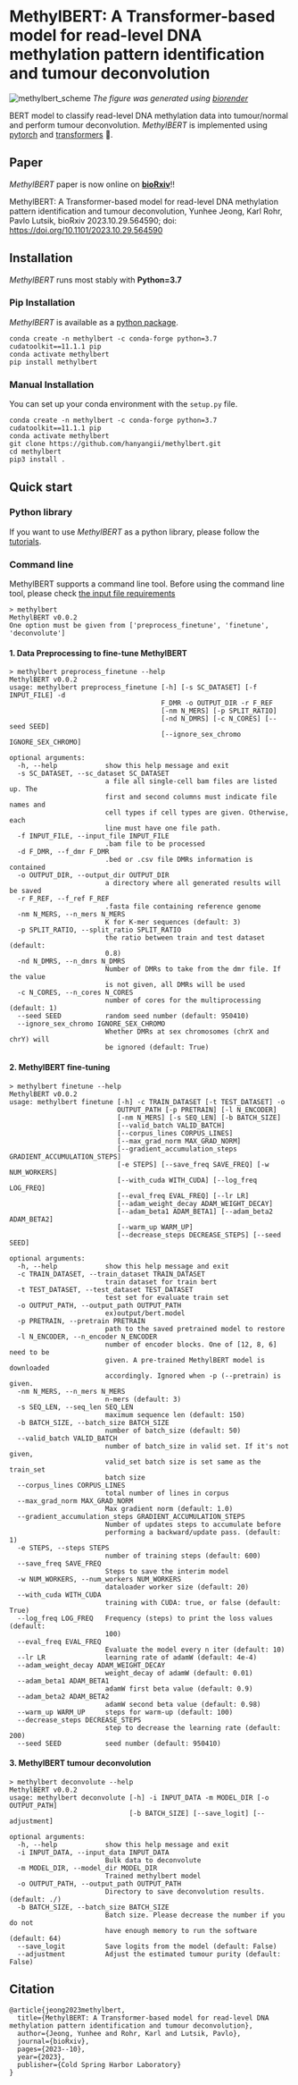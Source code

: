 # MethylBERT: A Transformer-based model for read-level DNA methylation pattern identification and tumour deconvolution

![methylbert_scheme](https://github.com/CompEpigen/methylbert/blob/main/img/introduction_methylbert.png)
_The figure was generated using [biorender](https://www.biorender.com/)_

BERT model to classify read-level DNA methylation data into tumour/normal and perform tumour deconvolution.
_MethylBERT_ is implemented using [pytorch](https://pytorch.org/) and [transformers](https://huggingface.co/docs/transformers/index) 🤗.

## Paper
_MethylBERT_ paper is now online on [__bioRxiv__](https://www.biorxiv.org/content/10.1101/2023.10.29.564590v1)!!

MethylBERT: A Transformer-based model for read-level DNA methylation pattern identification and tumour deconvolution,
Yunhee Jeong, Karl Rohr, Pavlo Lutsik,
bioRxiv 2023.10.29.564590; doi: https://doi.org/10.1101/2023.10.29.564590

## Installation
_MethylBERT_ runs most stably with __Python=3.7__

### Pip Installation 
_MethylBERT_ is available as a [python package](https://pypi.org/project/methylbert/).
```
conda create -n methylbert -c conda-forge python=3.7 cudatoolkit==11.1.1 pip
conda activate methylbert
pip install methylbert
```

### Manual Installation
You can set up your conda environment with the `setup.py` file. 
```
conda create -n methylbert -c conda-forge python=3.7 cudatoolkit==11.1.1 pip
conda activate methylbert
git clone https://github.com/hanyangii/methylbert.git
cd methylbert
pip3 install .
```

## Quick start
### Python library
If you want to use _MethylBERT_ as a python library, please follow the [tutorials](https://github.com/hanyangii/methylbert/tree/main/tutorials).

### Command line
MethylBERT supports a command line tool. Before using the command line tool, please check [the input file requirements](https://github.com/hanyangii/methylbert/blob/main/tutorials/01_Data_Preparation.md)
```
> methylbert 
MethylBERT v0.0.2
One option must be given from ['preprocess_finetune', 'finetune', 'deconvolute']
```
#### 1. Data Preprocessing to fine-tune MethylBERT
```
> methylbert preprocess_finetune --help
MethylBERT v0.0.2
usage: methylbert preprocess_finetune [-h] [-s SC_DATASET] [-f INPUT_FILE] -d
                                      F_DMR -o OUTPUT_DIR -r F_REF
                                      [-nm N_MERS] [-p SPLIT_RATIO]
                                      [-nd N_DMRS] [-c N_CORES] [--seed SEED]
                                      [--ignore_sex_chromo IGNORE_SEX_CHROMO]

optional arguments:
  -h, --help            show this help message and exit
  -s SC_DATASET, --sc_dataset SC_DATASET
                        a file all single-cell bam files are listed up. The
                        first and second columns must indicate file names and
                        cell types if cell types are given. Otherwise, each
                        line must have one file path.
  -f INPUT_FILE, --input_file INPUT_FILE
                        .bam file to be processed
  -d F_DMR, --f_dmr F_DMR
                        .bed or .csv file DMRs information is contained
  -o OUTPUT_DIR, --output_dir OUTPUT_DIR
                        a directory where all generated results will be saved
  -r F_REF, --f_ref F_REF
                        .fasta file containing reference genome
  -nm N_MERS, --n_mers N_MERS
                        K for K-mer sequences (default: 3)
  -p SPLIT_RATIO, --split_ratio SPLIT_RATIO
                        the ratio between train and test dataset (default:
                        0.8)
  -nd N_DMRS, --n_dmrs N_DMRS
                        Number of DMRs to take from the dmr file. If the value
                        is not given, all DMRs will be used
  -c N_CORES, --n_cores N_CORES
                        number of cores for the multiprocessing (default: 1)
  --seed SEED           random seed number (default: 950410)
  --ignore_sex_chromo IGNORE_SEX_CHROMO
                        Whether DMRs at sex chromosomes (chrX and chrY) will
                        be ignored (default: True)

```
#### 2. MethylBERT fine-tuning
```
> methylbert finetune --help
MethylBERT v0.0.2
usage: methylbert finetune [-h] -c TRAIN_DATASET [-t TEST_DATASET] -o
                           OUTPUT_PATH [-p PRETRAIN] [-l N_ENCODER]
                           [-nm N_MERS] [-s SEQ_LEN] [-b BATCH_SIZE]
                           [--valid_batch VALID_BATCH]
                           [--corpus_lines CORPUS_LINES]
                           [--max_grad_norm MAX_GRAD_NORM]
                           [--gradient_accumulation_steps GRADIENT_ACCUMULATION_STEPS]
                           [-e STEPS] [--save_freq SAVE_FREQ] [-w NUM_WORKERS]
                           [--with_cuda WITH_CUDA] [--log_freq LOG_FREQ]
                           [--eval_freq EVAL_FREQ] [--lr LR]
                           [--adam_weight_decay ADAM_WEIGHT_DECAY]
                           [--adam_beta1 ADAM_BETA1] [--adam_beta2 ADAM_BETA2]
                           [--warm_up WARM_UP]
                           [--decrease_steps DECREASE_STEPS] [--seed SEED]

optional arguments:
  -h, --help            show this help message and exit
  -c TRAIN_DATASET, --train_dataset TRAIN_DATASET
                        train dataset for train bert
  -t TEST_DATASET, --test_dataset TEST_DATASET
                        test set for evaluate train set
  -o OUTPUT_PATH, --output_path OUTPUT_PATH
                        ex)output/bert.model
  -p PRETRAIN, --pretrain PRETRAIN
                        path to the saved pretrained model to restore
  -l N_ENCODER, --n_encoder N_ENCODER
                        number of encoder blocks. One of [12, 8, 6] need to be
                        given. A pre-trained MethylBERT model is downloaded
                        accordingly. Ignored when -p (--pretrain) is given.
  -nm N_MERS, --n_mers N_MERS
                        n-mers (default: 3)
  -s SEQ_LEN, --seq_len SEQ_LEN
                        maximum sequence len (default: 150)
  -b BATCH_SIZE, --batch_size BATCH_SIZE
                        number of batch_size (default: 50)
  --valid_batch VALID_BATCH
                        number of batch_size in valid set. If it's not given,
                        valid_set batch size is set same as the train_set
                        batch size
  --corpus_lines CORPUS_LINES
                        total number of lines in corpus
  --max_grad_norm MAX_GRAD_NORM
                        Max gradient norm (default: 1.0)
  --gradient_accumulation_steps GRADIENT_ACCUMULATION_STEPS
                        Number of updates steps to accumulate before
                        performing a backward/update pass. (default: 1)
  -e STEPS, --steps STEPS
                        number of training steps (default: 600)
  --save_freq SAVE_FREQ
                        Steps to save the interim model
  -w NUM_WORKERS, --num_workers NUM_WORKERS
                        dataloader worker size (default: 20)
  --with_cuda WITH_CUDA
                        training with CUDA: true, or false (default: True)
  --log_freq LOG_FREQ   Frequency (steps) to print the loss values (default:
                        100)
  --eval_freq EVAL_FREQ
                        Evaluate the model every n iter (default: 10)
  --lr LR               learning rate of adamW (default: 4e-4)
  --adam_weight_decay ADAM_WEIGHT_DECAY
                        weight_decay of adamW (default: 0.01)
  --adam_beta1 ADAM_BETA1
                        adamW first beta value (default: 0.9)
  --adam_beta2 ADAM_BETA2
                        adamW second beta value (default: 0.98)
  --warm_up WARM_UP     steps for warm-up (default: 100)
  --decrease_steps DECREASE_STEPS
                        step to decrease the learning rate (default: 200)
  --seed SEED           seed number (default: 950410)
```
#### 3. MethylBERT tumour deconvolution
```
> methylbert deconvolute --help
MethylBERT v0.0.2
usage: methylbert deconvolute [-h] -i INPUT_DATA -m MODEL_DIR [-o OUTPUT_PATH]
                              [-b BATCH_SIZE] [--save_logit] [--adjustment]

optional arguments:
  -h, --help            show this help message and exit
  -i INPUT_DATA, --input_data INPUT_DATA
                        Bulk data to deconvolute
  -m MODEL_DIR, --model_dir MODEL_DIR
                        Trained methylbert model
  -o OUTPUT_PATH, --output_path OUTPUT_PATH
                        Directory to save deconvolution results. (default: ./)
  -b BATCH_SIZE, --batch_size BATCH_SIZE
                        Batch size. Please decrease the number if you do not
                        have enough memory to run the software (default: 64)
  --save_logit          Save logits from the model (default: False)
  --adjustment          Adjust the estimated tumour purity (default: False)
```
## Citation
```
@article{jeong2023methylbert,
  title={MethylBERT: A Transformer-based model for read-level DNA methylation pattern identification and tumour deconvolution},
  author={Jeong, Yunhee and Rohr, Karl and Lutsik, Pavlo},
  journal={bioRxiv},
  pages={2023--10},
  year={2023},
  publisher={Cold Spring Harbor Laboratory}
}
```
